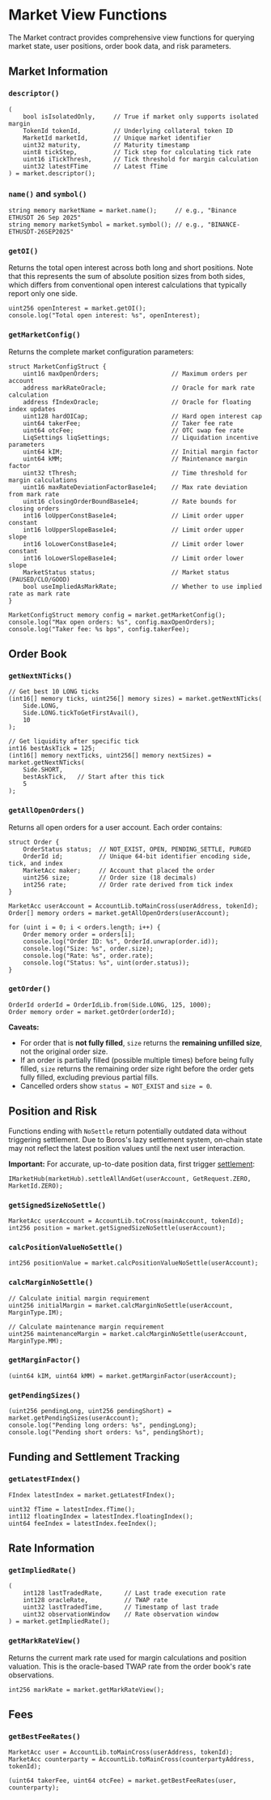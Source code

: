 # Market View Functions

The Market contract provides comprehensive view functions for querying market state, user positions, order book data, and risk parameters.

## Market Information

### `descriptor()`

```solidity
(
    bool isIsolatedOnly,     // True if market only supports isolated margin
    TokenId tokenId,         // Underlying collateral token ID
    MarketId marketId,       // Unique market identifier
    uint32 maturity,         // Maturity timestamp
    uint8 tickStep,          // Tick step for calculating tick rate
    uint16 iTickThresh,      // Tick threshold for margin calculation
    uint32 latestFTime       // Latest fTime
) = market.descriptor();
```

### `name()` and `symbol()`

```solidity
string memory marketName = market.name();     // e.g., "Binance ETHUSDT 26 Sep 2025"
string memory marketSymbol = market.symbol(); // e.g., "BINANCE-ETHUSDT-26SEP2025"
```

### `getOI()`

Returns the total open interest across both long and short positions. Note that this represents the sum of absolute position sizes from both sides, which differs from conventional open interest calculations that typically report only one side.

```solidity
uint256 openInterest = market.getOI();
console.log("Total open interest: %s", openInterest);
```

### `getMarketConfig()`

Returns the complete market configuration parameters:

```solidity
struct MarketConfigStruct {
    uint16 maxOpenOrders;                    // Maximum orders per account
    address markRateOracle;                  // Oracle for mark rate calculation
    address fIndexOracle;                    // Oracle for floating index updates
    uint128 hardOICap;                       // Hard open interest cap
    uint64 takerFee;                         // Taker fee rate
    uint64 otcFee;                           // OTC swap fee rate
    LiqSettings liqSettings;                 // Liquidation incentive parameters
    uint64 kIM;                              // Initial margin factor
    uint64 kMM;                              // Maintenance margin factor
    uint32 tThresh;                          // Time threshold for margin calculations
    uint16 maxRateDeviationFactorBase1e4;    // Max rate deviation from mark rate
    uint16 closingOrderBoundBase1e4;         // Rate bounds for closing orders
    int16 loUpperConstBase1e4;               // Limit order upper constant
    int16 loUpperSlopeBase1e4;               // Limit order upper slope
    int16 loLowerConstBase1e4;               // Limit order lower constant
    int16 loLowerSlopeBase1e4;               // Limit order lower slope
    MarketStatus status;                     // Market status (PAUSED/CLO/GOOD)
    bool useImpliedAsMarkRate;               // Whether to use implied rate as mark rate
}

MarketConfigStruct memory config = market.getMarketConfig();
console.log("Max open orders: %s", config.maxOpenOrders);
console.log("Taker fee: %s bps", config.takerFee);
```

## Order Book

### `getNextNTicks()`

```solidity
// Get best 10 LONG ticks
(int16[] memory ticks, uint256[] memory sizes) = market.getNextNTicks(
    Side.LONG,
    Side.LONG.tickToGetFirstAvail(),
    10
);

// Get liquidity after specific tick
int16 bestAskTick = 125;
(int16[] memory nextTicks, uint256[] memory nextSizes) = market.getNextNTicks(
    Side.SHORT,
    bestAskTick,   // Start after this tick
    5
);
```

### `getAllOpenOrders()`

Returns all open orders for a user account. Each order contains:

```solidity
struct Order {
    OrderStatus status;  // NOT_EXIST, OPEN, PENDING_SETTLE, PURGED
    OrderId id;          // Unique 64-bit identifier encoding side, tick, and index
    MarketAcc maker;     // Account that placed the order
    uint256 size;        // Order size (18 decimals)
    int256 rate;         // Order rate derived from tick index
}
```

```solidity
MarketAcc userAccount = AccountLib.toMainCross(userAddress, tokenId);
Order[] memory orders = market.getAllOpenOrders(userAccount);

for (uint i = 0; i < orders.length; i++) {
    Order memory order = orders[i];
    console.log("Order ID: %s", OrderId.unwrap(order.id));
    console.log("Size: %s", order.size);
    console.log("Rate: %s", order.rate);
    console.log("Status: %s", uint(order.status));
}
```

### `getOrder()`

```solidity
OrderId orderId = OrderIdLib.from(Side.LONG, 125, 1000);
Order memory order = market.getOrder(orderId);
```

**Caveats:**

- For order that is **not fully filled**, `size` returns the **remaining unfilled size**, not the original order size.
- If an order is partially filled (possible multiple times) before being fully filled, `size` returns the remaining order size right before the order gets fully filled, excluding previous partial fills.
- Cancelled orders show `status = NOT_EXIST` and `size = 0`.

## Position and Risk

Functions ending with `NoSettle` return potentially outdated data without triggering settlement. Due to Boros's lazy settlement system, on-chain state may not reflect the latest position values until the next user interaction.

**Important:** For accurate, up-to-date position data, first trigger [settlement](../Mechanics/Settlement.md):

```solidity
IMarketHub(marketHub).settleAllAndGet(userAccount, GetRequest.ZERO, MarketId.ZERO);
```

### `getSignedSizeNoSettle()`

```solidity
MarketAcc userAccount = AccountLib.toCross(mainAccount, tokenId);
int256 position = market.getSignedSizeNoSettle(userAccount);
```

### `calcPositionValueNoSettle()`

```solidity
int256 positionValue = market.calcPositionValueNoSettle(userAccount);
```

### `calcMarginNoSettle()`

```solidity
// Calculate initial margin requirement
uint256 initialMargin = market.calcMarginNoSettle(userAccount, MarginType.IM);

// Calculate maintenance margin requirement
uint256 maintenanceMargin = market.calcMarginNoSettle(userAccount, MarginType.MM);
```

### `getMarginFactor()`

```solidity
(uint64 kIM, uint64 kMM) = market.getMarginFactor(userAccount);
```

### `getPendingSizes()`

```solidity
(uint256 pendingLong, uint256 pendingShort) = market.getPendingSizes(userAccount);
console.log("Pending long orders: %s", pendingLong);
console.log("Pending short orders: %s", pendingShort);
```

## Funding and Settlement Tracking

### `getLatestFIndex()`

```solidity
FIndex latestIndex = market.getLatestFIndex();

uint32 fTime = latestIndex.fTime();
int112 floatingIndex = latestIndex.floatingIndex();
uint64 feeIndex = latestIndex.feeIndex();
```

## Rate Information

### `getImpliedRate()`

```solidity
(
    int128 lastTradedRate,      // Last trade execution rate
    int128 oracleRate,          // TWAP rate
    uint32 lastTradedTime,      // Timestamp of last trade
    uint32 observationWindow    // Rate observation window
) = market.getImpliedRate();
```

### `getMarkRateView()`

Returns the current mark rate used for margin calculations and position valuation. This is the oracle-based TWAP rate from the order book's rate observations.

```solidity
int256 markRate = market.getMarkRateView();
```

## Fees

### `getBestFeeRates()`

```solidity
MarketAcc user = AccountLib.toMainCross(userAddress, tokenId);
MarketAcc counterparty = AccountLib.toMainCross(counterpartyAddress, tokenId);

(uint64 takerFee, uint64 otcFee) = market.getBestFeeRates(user, counterparty);
```
